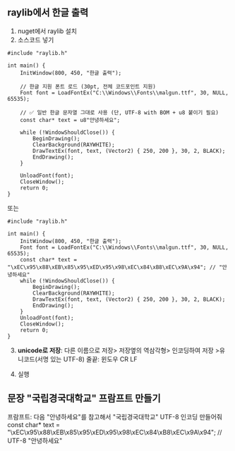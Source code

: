 ## raylib에서 한글 출력 
1. nuget에서 raylib 설치
2. 소스코드 넣기
```
#include "raylib.h"

int main() {
    InitWindow(800, 450, "한글 출력");

    // 한글 지원 폰트 로드 (30pt, 전체 코드포인트 지원)
    Font font = LoadFontEx("C:\\Windows\\Fonts\\malgun.ttf", 30, NULL, 65535);

    // ✅ 일반 한글 문자열 그대로 사용 (단, UTF-8 with BOM + u8 붙이기 필요)
    const char* text = u8"안녕하세요";

    while (!WindowShouldClose()) {
        BeginDrawing();
        ClearBackground(RAYWHITE);
        DrawTextEx(font, text, (Vector2) { 250, 200 }, 30, 2, BLACK);
        EndDrawing();
    }

    UnloadFont(font);
    CloseWindow();
    return 0;
}
```
또는
```
#include "raylib.h"

int main() {
    InitWindow(800, 450, "한글 출력");
    Font font = LoadFontEx("C:\\Windows\\Fonts\\malgun.ttf", 30, NULL, 65535);
    const char* text = "\xEC\x95\x88\xEB\x85\x95\xED\x95\x98\xEC\x84\xB8\xEC\x9A\x94"; // "안녕하세요"
    while (!WindowShouldClose()) {
        BeginDrawing();
        ClearBackground(RAYWHITE);
        DrawTextEx(font, text, (Vector2) { 250, 200 }, 30, 2, BLACK);
        EndDrawing();
    }
    UnloadFont(font);
    CloseWindow();
    return 0;
}
```

3. **unicode로 저장**: 다른 이름으로 저장> 저장옆의 역삼각형> 인코딩하여 저장 >유니코드(서명 있는 UTF-8)
줄끝: 윈도우 CR LF

4. 실행

## 문장 "국립경국대학교" 프람프트 만들기
프람프트: 다음 "안녕하세요"를 참고해서 "국립경국대학교" UTF-8 인코딩 만들어줘
const char* text = "\xEC\x95\x88\xEB\x85\x95\xED\x95\x98\xEC\x84\xB8\xEC\x9A\x94"; // UTF-8 "안녕하세요"
